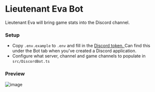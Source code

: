 # Lieutenant Eva Bot
Lieutenant Eva will bring game stats into the Discord channel.

### Setup
- Copy `.env.example` to `.env` and fill in the [Discord token.  ](https://discord.com/developers/) Can find this under the Bot tab when you've created a Discord application.
- Configure what server, channel and game channels to populate in `src/DiscordBot.ts`

### Preview

![image](https://github.com/user-attachments/assets/2c4f87c9-5178-41ef-b49a-fedfb9141dcc)
